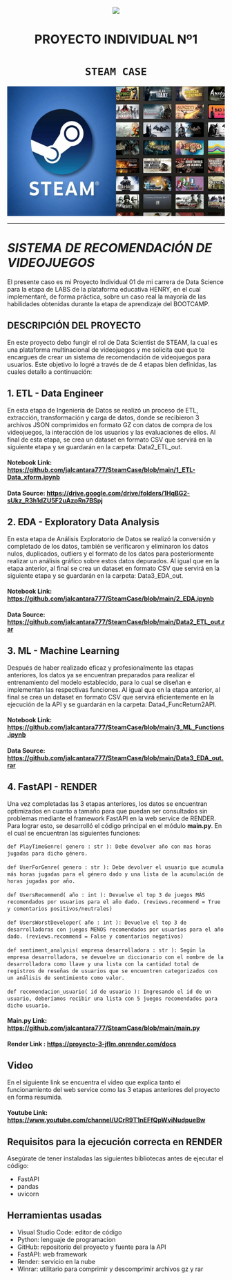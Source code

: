 <p align=center><img src=https://d31uz8lwfmyn8g.cloudfront.net/Assets/logo-henry-white-lg.png><p>

# <h1 align=center> **PROYECTO INDIVIDUAL Nº1** </h1>

# <h1 align=center>**`STEAM CASE`**</h1>

<p align="center">
<img src="images/Steam-background.jpg"  height=300>
</p>

<hr>  

# ***SISTEMA DE RECOMENDACIÓN DE VIDEOJUEGOS***

El presente caso es mi Proyecto Individual 01 de mi carrera de Data Science para la etapa de LABS de la plataforma educativa HENRY, en el cual implementaré, de forma práctica, sobre un caso real la mayoría de las habilidades obtenidas durante la etapa de aprendizaje del BOOTCAMP.
## DESCRIPCIÓN DEL PROYECTO

En este proyecto debo fungir el rol de Data Scientist de STEAM, la cual es una plataforma multinacional de videojuegos y me solicita que que te encargues de crear un sistema de recomendación de videojuegos para usuarios.
Este objetivo lo logré a través de  de 4 etapas bien definidas, las cuales detallo a continuación:

## 1. ETL - Data Engineer
En esta etapa de Ingeniería de Datos se realizó un proceso de ETL, extracción, transformación y carga de datos, donde se recibieron 3 archivos JSON comprimidos en formato GZ con datos de compra de los videojuegos, la interacción de los usuarios y las evaluaciones de ellos.
Al final de esta etapa, se crea un dataset en formato CSV que servirá en la siguiente etapa y se guardarán en la carpeta: Data2_ETL_out.
#### Notebook Link: https://github.com/jalcantara777/SteamCase/blob/main/1_ETL-Data_xform.ipynb
#### Data Source: https://drive.google.com/drive/folders/1HqBG2-sUkz_R3h1dZU5F2uAzpRn7BSpj

## 2. EDA - Exploratory Data Analysis
En esta etapa de Análisis Exploratorio de Datos se realizó la conversión y completado de los datos, también se verificaron y eliminaron los datos nulos, duplicados, outliers y el formato de los datos para posteriormente realizar un análisis gráfico sobre estos datos depurados. Al igual que en la etapa anterior, al final se crea un dataset en formato CSV que servirá en la siguiente etapa y se guardarán en la carpeta: Data3_EDA_out.
#### Notebook Link: https://github.com/jalcantara777/SteamCase/blob/main/2_EDA.ipynb
#### Data Source: https://github.com/jalcantara777/SteamCase/blob/main/Data2_ETL_out.rar

## 3. ML - Machine Learning
Después de haber realizado eficaz y profesionalmente las etapas anteriores, los datos ya se encuentran preparados para realizar el entrenamiento del modelo establecido, para lo cual se diseñan e implementan las respectivas funciones. Al igual que en la etapa anterior, al final se crea un dataset en formato CSV que servirá eficientemente en la ejecución de la API y se guardarán en la carpeta: Data4_FuncReturn2API.
#### Notebook Link: https://github.com/jalcantara777/SteamCase/blob/main/3_ML_Functions.ipynb
#### Data Source: https://github.com/jalcantara777/SteamCase/blob/main/Data3_EDA_out.rar

## 4. FastAPI - RENDER
Una vez completadas las 3 etapas anteriores, los datos se encuentran optimizados en cuanto a tamaño para que puedan ser consultados sin problemas mediante el framework FastAPI en la web service de RENDER. Para lograr esto, se desarrolló el código principal en el módulo **main.py**. En el cual se encuentran las siguientes funciones:

    def PlayTimeGenre( genero : str ): Debe devolver año con mas horas jugadas para dicho género.

    def UserForGenre( genero : str ): Debe devolver el usuario que acumula más horas jugadas para el género dado y una lista de la acumulación de horas jugadas por año.

    def UsersRecommend( año : int ): Devuelve el top 3 de juegos MÁS recomendados por usuarios para el año dado. (reviews.recommend = True y comentarios positivos/neutrales)

    def UsersWorstDeveloper( año : int ): Devuelve el top 3 de desarrolladoras con juegos MENOS recomendados por usuarios para el año dado. (reviews.recommend = False y comentarios negativos)

    def sentiment_analysis( empresa desarrolladora : str ): Según la empresa desarrolladora, se devuelve un diccionario con el nombre de la desarrolladora como llave y una lista con la cantidad total de registros de reseñas de usuarios que se encuentren categorizados con un análisis de sentimiento como valor.

    def recomendacion_usuario( id de usuario ): Ingresando el id de un usuario, deberíamos recibir una lista con 5 juegos recomendados para dicho usuario.

#### Main.py Link: https://github.com/jalcantara777/SteamCase/blob/main/main.py
#### Render Link : https://proyecto-3-jflm.onrender.com/docs

## Video
En el siguiente link se encuentra el video que explica tanto el funcionamiento del web service como las 3 etapas anteriores del proyecto en forma resumida.
#### Youtube Link: https://www.youtube.com/channel/UCrR9T1nEFfQpWviNudpueBw

## Requisitos para la ejecución correcta en RENDER

Asegúrate de tener instaladas las siguientes bibliotecas antes de ejecutar el código:

- FastAPI
- pandas
- uvicorn

## Herramientas usadas
- Visual Studio Code: editor de código
- Python: lenguaje de programacion
- GitHub: repositorio del proyecto y fuente para la API
- FastAPI: web framework
- Render: servicio en la nube 
- Winrar: utilitario para comprimir y descomprimir archivos gz y rar

